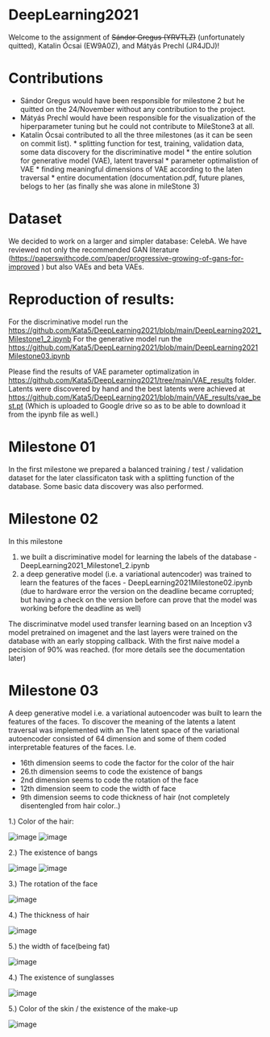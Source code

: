 # DeepLearning2021

Welcome to the assignment of ~~Sándor Gregus (YRVTLZ)~~ (unfortunately quitted), Katalin Ócsai (EW9A0Z), and Mátyás Prechl (JR4JDJ)!

# Contributions
* Sándor Gregus would have been responsible for milestone 2 but he quitted on the 24/November without any contribution to the project.
* Mátyás Prechl would have been responsible for the visualization of the hiperparameter tuning but he could not contribute to MileStone3 at all.
* Katalin Ócsai contributed to all the three milestones (as it can be seen on commit list).
      *  splitting function for test, training, validation data, some data discovery for the discriminative model
      *  the entire solution for generative model (VAE), latent traversal
      *  parameter optimalistion of VAE
      *  finding meaningful dimensions of VAE according to the laten traversal
      *  entire documentation (documentation.pdf, future planes,  belogs to her (as finally she was alone in mileStone 3)

# Dataset
We decided to work on a larger and simpler database: CelebA. We have reviewed not only the recommended GAN literature (https://paperswithcode.com/paper/progressive-growing-of-gans-for-improved ) but also VAEs and beta VAEs.

# Reproduction of results:
For the discriminative model run the https://github.com/Kata5/DeepLearning2021/blob/main/DeepLearning2021_Milestone1_2.ipynb
For the generative model run the https://github.com/Kata5/DeepLearning2021/blob/main/DeepLearning2021Milestone03.ipynb 

Please find the results of VAE parameter optimalization  in https://github.com/Kata5/DeepLearning2021/tree/main/VAE_results folder. 
Latents were discovered by hand and the best latents were achieved at https://github.com/Kata5/DeepLearning2021/blob/main/VAE_results/vae_best.pt (Which is uploaded to Google drive so as to be able to download it from the ipynb file as well.)

# Milestone 01

In the first milestone we prepared a balanced training / test / validation dataset for the later classificaton task with a splitting function of the database.
Some basic data discovery was also performed.


# Milestone 02

In this milestone
1. we built a discriminative model for learning the labels of the database - DeepLearning2021_Milestone1_2.ipynb
2. a deep generative model (i.e. a variational autencoder) was trained to learn the features of the faces - DeepLearning2021Milestone02.ipynb (due to hardware error the version on the deadline became corrupted; but having a check on the version before can prove that the model was working before the deadline as well)

The discriminatve model used transfer learning based on an Inception v3 model pretrained on imagenet and the last layers were trained on the database with an early stopping callback. With the first naive model a pecision of 90% was reached. (for more details see the documentation later)


# Milestone 03

A deep generative model i.e. a variational autoencoder was built to learn the features of the faces. 
To discover the meaning of the latents a latent traversal was implemented with an 
The latent space of the variational autoencoder consisted of 64 dimension and some of them coded interpretable features of the faces. I.e.
* 16th dimension seems to code the factor for the color of the hair
* 26.th dimension seems to code the existence of bangs
* 2nd dimension seems to code the rotation of the face
* 12th dimension seem to code the width of face
* 9th dimension seems to code thickness of hair (not completely disentengled from hair color..)

1.) Color of the hair:

![image](https://user-images.githubusercontent.com/24832770/145726224-f1d19a1a-6cea-4af0-a45d-5f15bd8e2ece.png)
![image](https://user-images.githubusercontent.com/24832770/145726256-e8d1d576-f2fc-4fa6-b45c-0e9f68f2f2d7.png)


2.) The existence of bangs

![image](https://user-images.githubusercontent.com/24832770/145726278-612137db-7be9-4f6b-bbe3-4b49f56af677.png)
![image](https://user-images.githubusercontent.com/24832770/145726306-282c8d1f-4359-43da-ba48-30054c937825.png)


3.) The rotation of the face

![image](https://user-images.githubusercontent.com/24832770/145726362-2a7f2a90-b83d-4802-8517-bfe84554b3b5.png)

4.) The thickness of hair

![image](https://user-images.githubusercontent.com/24832770/145726458-57b7d5f9-36cb-44ed-b729-75aa4b176118.png)

5.) the width of face(being fat)

![image](https://user-images.githubusercontent.com/24832770/145726480-76172ed3-c35d-49a9-8cf8-96553c61507e.png)


4.) The existence of sunglasses

![image](https://user-images.githubusercontent.com/24832770/144511940-4b93b5e7-a6ff-4169-8de3-fd6d22255a03.png)

5.) Color of the skin / the existence of the make-up

![image](https://user-images.githubusercontent.com/24832770/144512260-8d880358-4224-4d72-b967-b1e20c75a873.png)





